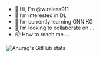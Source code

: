 - 👋 Hi, I’m @wireless911
- 👀 I’m interested in DL
- 🌱 I’m currently learning GNN KG
- 💞️ I’m looking to collaborate on ...
- 📫 How to reach me ...


![Anurag's GitHub stats](https://github-readme-stats.vercel.app/api?username=wireless911&show_icons=true&theme=radical)


<!---
wireless911/wireless911 is a ✨ special ✨ repository because its `README.md` (this file) appears on your GitHub profile.
You can click the Preview link to take a look at your changes.
--->



